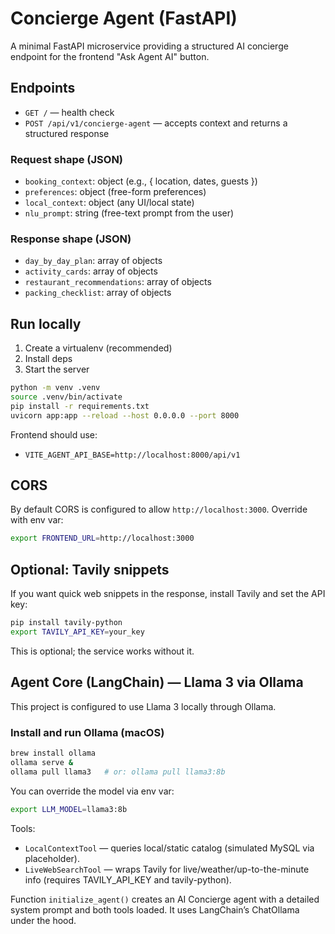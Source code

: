 # Concierge Agent (FastAPI)

A minimal FastAPI microservice providing a structured AI concierge endpoint for the frontend "Ask Agent AI" button.

## Endpoints
- `GET /` — health check
- `POST /api/v1/concierge-agent` — accepts context and returns a structured response

### Request shape (JSON)
- `booking_context`: object (e.g., { location, dates, guests })
- `preferences`: object (free-form preferences)
- `local_context`: object (any UI/local state)
- `nlu_prompt`: string (free-text prompt from the user)

### Response shape (JSON)
- `day_by_day_plan`: array of objects
- `activity_cards`: array of objects
- `restaurant_recommendations`: array of objects
- `packing_checklist`: array of objects

## Run locally
1. Create a virtualenv (recommended)
2. Install deps
3. Start the server

```bash
python -m venv .venv
source .venv/bin/activate
pip install -r requirements.txt
uvicorn app:app --reload --host 0.0.0.0 --port 8000
```

Frontend should use:
- `VITE_AGENT_API_BASE=http://localhost:8000/api/v1`

## CORS
By default CORS is configured to allow `http://localhost:3000`. Override with env var:

```bash
export FRONTEND_URL=http://localhost:3000
```

## Optional: Tavily snippets
If you want quick web snippets in the response, install Tavily and set the API key:

```bash
pip install tavily-python
export TAVILY_API_KEY=your_key
```

This is optional; the service works without it.

## Agent Core (LangChain) — Llama 3 via Ollama
This project is configured to use Llama 3 locally through Ollama.

### Install and run Ollama (macOS)
```bash
brew install ollama
ollama serve &
ollama pull llama3   # or: ollama pull llama3:8b
```

You can override the model via env var:
```bash
export LLM_MODEL=llama3:8b
```

Tools:
- `LocalContextTool` — queries local/static catalog (simulated MySQL via placeholder).
- `LiveWebSearchTool` — wraps Tavily for live/weather/up-to-the-minute info (requires TAVILY_API_KEY and tavily-python).

Function `initialize_agent()` creates an AI Concierge agent with a detailed system prompt and both tools loaded. It uses LangChain’s ChatOllama under the hood.
